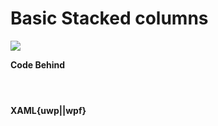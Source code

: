 # Basic Stacked columns

![](https://raw.githubusercontent.com/Live-Charts/WebSiteDocs/master/v1/Resources/basic-stackedbar.jpg)

<pulled></pulled>

**Code Behind**

```{wpf,!https://raw.githubusercontent.com/beto-rodriguez/Live-Charts/master/Examples/Wpf/CartesianChart/Basic%20Stacked%20Bar/BasicStackedColumnExample.xaml.cs}
```
```{uwp,!https://raw.githubusercontent.com/beto-rodriguez/Live-Charts/master/Examples/Uwp/CartesianChart/Basic%20Stacked%20Bar/BasicStackedColumnExample.xaml.cs}
```
```{wf,!https://raw.githubusercontent.com/beto-rodriguez/Live-Charts/master/Examples/WinForms/Cartesian/Basic%20Stacked%20Bar/BasicStackedColumnExample.cs}
```

**XAML{uwp||wpf}**

```{wpf,!https://raw.githubusercontent.com/beto-rodriguez/Live-Charts/master/Examples/Wpf/CartesianChart/Basic%20Stacked%20Bar/BasicStackedColumnExample.xaml}
```
```{uwp,!https://raw.githubusercontent.com/beto-rodriguez/Live-Charts/master/Examples/Uwp/CartesianChart/Basic%20Stacked%20Bar/BasicStackedColumnExample.xaml}
```